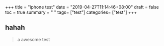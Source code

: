 +++
title = "iphone test"
date = "2019-04-27T11:14:46+08:00"
draft = false
toc = true
summary = " "
tags= ["test"]
categories= ["test"]
+++


## hahah

> a awesome test